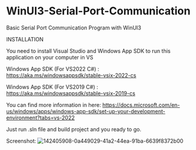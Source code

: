# WinUI3-Serial-Port-Communication
Basic Serial Port Communication Program with WinUI3

INSTALLATION

You need to install Visual Studio and Windows App SDK to run this application on your computer in VS

Windows App SDK (For VS2022 C#) : https://aka.ms/windowsappsdk/stable-vsix-2022-cs

Windows App SDK (For VS2019 C#) : https://aka.ms/windowsappsdk/stable-vsix-2019-cs

You can find more information in here: https://docs.microsoft.com/en-us/windows/apps/windows-app-sdk/set-up-your-development-environment?tabs=vs-2022

Just run .sln file and build project and you ready to go.

Screenshot:
![142405908-0a449029-41a2-44ea-91ba-6639f8372b00](https://user-images.githubusercontent.com/35468866/142761957-9c3f2fc4-ddcd-4ab6-a87d-30525fbd2813.png)
